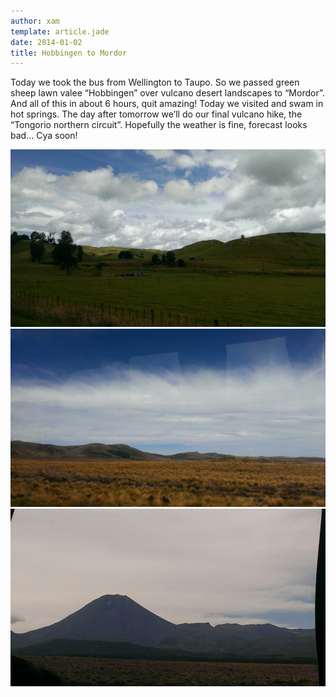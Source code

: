 ```yaml
---
author: xam
template: article.jade
date: 2014-01-02
title: Hobbingen to Mordor
---
```


Today we took the bus from Wellington to Taupo. So we passed green 
sheep lawn valee “Hobbingen” over vulcano desert landscapes to “Mordor”. 
And all of this in about 6 hours, quit amazing! Today we visited and 
swam in hot springs. The day after tomorrow we’ll do our final vulcano 
hike, the “Tongorio northern circuit”. Hopefully the weather is fine, 
forecast looks bad… Cya soon!

![Photo](img1.jpg)
![Photo](img2.jpg)
![Photo](img3.jpg)
